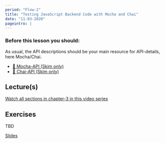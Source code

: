 ```yaml
---
period: "Flow-2"
title: "Testing JavaScript Backend Code with Mocha and Chai"
date: "11-03-2020"
pageintro: |
---
```


### Before this lesson you should:

As usual, the API descriptions should be your main resource for API-details, here Mocha/Chai.

<!--BEGIN readings ##-->

- [:book: Mocha-API (Skim only)](http://mochajs.org/)
- [:book: Chai-API (Skim only)](http://chaijs.com/api/bdd/#method_throw)
  <!--END readings ##-->

## Lecture(s)

<!--BEGIN lectures ##-->

[Watch all sections in chapter-3 in this video series](https://www.linkedin.com/learning/node-js-testing-and-code-quality/survey-of-node-js-testing-frameworks?u=57077785)

<!--END lectures ##-->

## Exercises

TBD

<!--BEGIN exercises ##-->

<!--END exercises ##-->

<!--BEGIN slides ##-->

[Slides](https://slides.mydemos.dk/test1/unitTestingBackend.html#1)

<!--END slides ##-->
